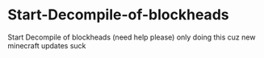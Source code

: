 # Start-Decompile-of-blockheads
Start Decompile of blockheads (need help please) only doing this cuz new minecraft updates suck

